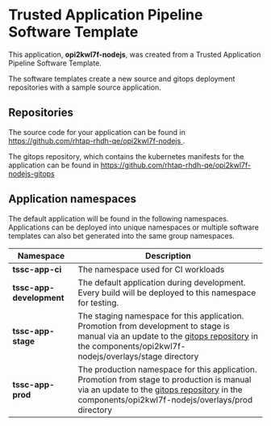 # Trusted Application Pipeline Software Template

This application, **opi2kwl7f-nodejs**, was created from a Trusted Application Pipeline Software Template.

The software templates create a new source and gitops deployment repositories with a sample source application. 

## Repositories

The source code for your application can be found in [https://github.com/rhtap-rhdh-qe/opi2kwl7f-nodejs ](https://github.com/rhtap-rhdh-qe/opi2kwl7f-nodejs ).
 
The gitops repository, which contains the kubernetes manifests for the application can be found in 
[https://github.com/rhtap-rhdh-qe/opi2kwl7f-nodejs-gitops ](https://github.com/rhtap-rhdh-qe/opi2kwl7f-nodejs-gitops ) 

## Application namespaces 

The default application will be found in the following namespaces. Applications can be deployed into unique namespaces or multiple software templates can also bet generated into the same group namespaces.  

|  Namespace   |  Description   |  
| -------- | -------- |
| **tssc-app-ci** | The namespace used for CI workloads |
| **tssc-app-development** | The default application during development. Every build will be deployed to this namespace for testing. |
| **tssc-app-stage** | The staging namespace for this application. Promotion from development to stage is manual via an update to the [gitops repository](https://github.com/rhtap-rhdh-qe/opi2kwl7f-nodejs-gitops ) in the components/opi2kwl7f-nodejs/overlays/stage directory |
| **tssc-app-prod** | The production namespace for this application. Promotion from stage to production is manual via an update to the [gitops repository](https://github.com/rhtap-rhdh-qe/opi2kwl7f-nodejs-gitops ) in the components/opi2kwl7f-nodejs/overlays/prod directory |